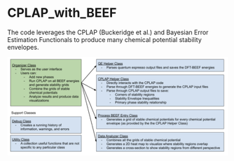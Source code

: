 # CPLAP_with_BEEF
The code leverages the CPLAP (Buckeridge et al.) and Bayesian Error Estimation Functionals to produce many chemical potential stability envelopes.

![alt text](CPLAP_with_BEEF.jpg)
